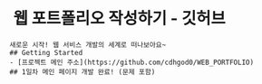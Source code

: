 #  웹 포트폴리오 작성하기 - 깃허브
    새로운 시작! 웹 서비스 개발의 세계로 떠나보아요~
    ## Getting Started
    - [프로젝트 메인 주소](https://github.com/cdhgod0/WEB_PORTFOLIO)
    ## 1일차 메인 페이지 개발 완료! (문제 포함)
